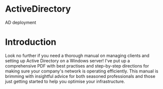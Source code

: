 # ActiveDirectory
AD deployment

# Introduction
 Look no further if you need a thorough manual on managing clients and setting up Active Directory on a Windows server! I've put up a comprehensive PDF with best practises and step-by-step directions for making sure your company's network is operating efficiently. This manual is brimming with insightful advice for both seasoned professionals and those just getting started to help you optimise your infrastructure.  
